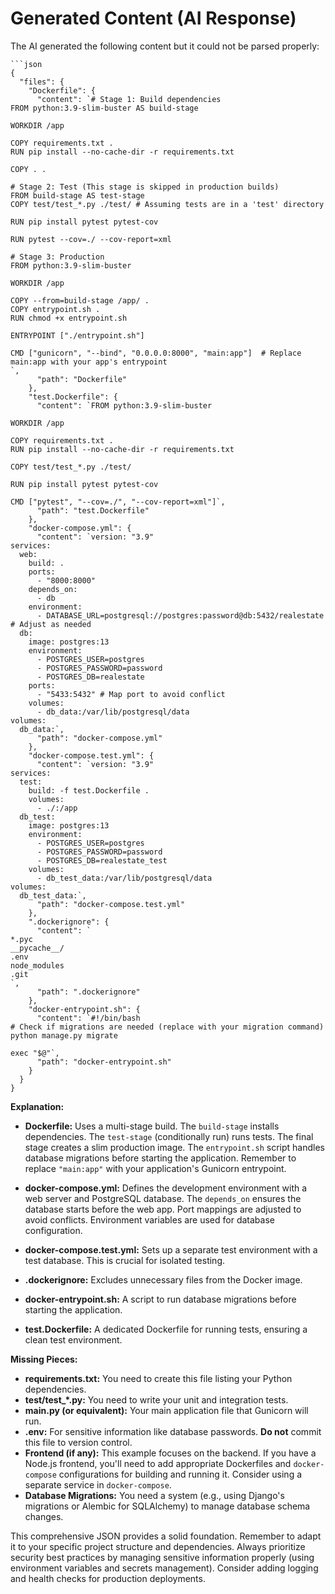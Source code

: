 # Generated Content (AI Response)

The AI generated the following content but it could not be parsed properly:

```
```json
{
  "files": {
    "Dockerfile": {
      "content": `# Stage 1: Build dependencies
FROM python:3.9-slim-buster AS build-stage

WORKDIR /app

COPY requirements.txt .
RUN pip install --no-cache-dir -r requirements.txt

COPY . .

# Stage 2: Test (This stage is skipped in production builds)
FROM build-stage AS test-stage
COPY test/test_*.py ./test/ # Assuming tests are in a 'test' directory

RUN pip install pytest pytest-cov

RUN pytest --cov=./ --cov-report=xml

# Stage 3: Production
FROM python:3.9-slim-buster

WORKDIR /app

COPY --from=build-stage /app/ .
COPY entrypoint.sh .
RUN chmod +x entrypoint.sh

ENTRYPOINT ["./entrypoint.sh"]

CMD ["gunicorn", "--bind", "0.0.0.0:8000", "main:app"]  # Replace main:app with your app's entrypoint
`,
      "path": "Dockerfile"
    },
    "test.Dockerfile": {
      "content": `FROM python:3.9-slim-buster

WORKDIR /app

COPY requirements.txt .
RUN pip install --no-cache-dir -r requirements.txt

COPY test/test_*.py ./test/

RUN pip install pytest pytest-cov

CMD ["pytest", "--cov=./", "--cov-report=xml"]`,
      "path": "test.Dockerfile"
    },
    "docker-compose.yml": {
      "content": `version: "3.9"
services:
  web:
    build: .
    ports:
      - "8000:8000"
    depends_on:
      - db
    environment:
      - DATABASE_URL=postgresql://postgres:password@db:5432/realestate  # Adjust as needed
  db:
    image: postgres:13
    environment:
      - POSTGRES_USER=postgres
      - POSTGRES_PASSWORD=password
      - POSTGRES_DB=realestate
    ports:
      - "5433:5432" # Map port to avoid conflict
    volumes:
      - db_data:/var/lib/postgresql/data
volumes:
  db_data:`,
      "path": "docker-compose.yml"
    },
    "docker-compose.test.yml": {
      "content": `version: "3.9"
services:
  test:
    build: -f test.Dockerfile .
    volumes:
      - ./:/app
  db_test:
    image: postgres:13
    environment:
      - POSTGRES_USER=postgres
      - POSTGRES_PASSWORD=password
      - POSTGRES_DB=realestate_test
    volumes:
      - db_test_data:/var/lib/postgresql/data
volumes:
  db_test_data:`,
      "path": "docker-compose.test.yml"
    },
    ".dockerignore": {
      "content": `
*.pyc
__pycache__/
.env
node_modules
.git
`,
      "path": ".dockerignore"
    },
    "docker-entrypoint.sh": {
      "content": `#!/bin/bash
# Check if migrations are needed (replace with your migration command)
python manage.py migrate

exec "$@"`,
      "path": "docker-entrypoint.sh"
    }
  }
}
```

**Explanation:**

* **Dockerfile:** Uses a multi-stage build.  The `build-stage` installs dependencies. The `test-stage` (conditionally run) runs tests. The final stage creates a slim production image.  The `entrypoint.sh` script handles database migrations before starting the application.  Remember to replace `"main:app"` with your application's Gunicorn entrypoint.

* **docker-compose.yml:** Defines the development environment with a web server and PostgreSQL database.  The `depends_on` ensures the database starts before the web app.  Port mappings are adjusted to avoid conflicts.  Environment variables are used for database configuration.

* **docker-compose.test.yml:**  Sets up a separate test environment with a test database. This is crucial for isolated testing.

* **.dockerignore:** Excludes unnecessary files from the Docker image.

* **docker-entrypoint.sh:** A script to run database migrations before starting the application.

* **test.Dockerfile:** A dedicated Dockerfile for running tests, ensuring a clean test environment.

**Missing Pieces:**

* **requirements.txt:** You need to create this file listing your Python dependencies.
* **test/test_*.py:** You need to write your unit and integration tests.
* **main.py (or equivalent):** Your main application file that Gunicorn will run.
* **.env:** For sensitive information like database passwords.  **Do not** commit this file to version control.
* **Frontend (if any):**  This example focuses on the backend. If you have a Node.js frontend, you'll need to add appropriate Dockerfiles and `docker-compose` configurations for building and running it.  Consider using a separate service in `docker-compose`.
* **Database Migrations:** You need a system (e.g., using Django's migrations or Alembic for SQLAlchemy) to manage database schema changes.

This comprehensive JSON provides a solid foundation.  Remember to adapt it to your specific project structure and dependencies.  Always prioritize security best practices by managing sensitive information properly (using environment variables and secrets management).  Consider adding logging and health checks for production deployments.

```